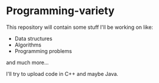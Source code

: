 # Programming-variety
This repository will contain some stuff I'll be working on like:
- Data structures
- Algorithms
- Programming problems

and much more...

I'll try to upload code in C++ and maybe Java.
